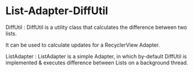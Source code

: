 # List-Adapter-DiffUtil

DiffUtil  :
DiffUtil is a utility class that calculates the difference between two lists.

It can be used to calculate updates for a RecyclerView Adapter.

ListAdapter :
ListAdapter is a simple Adapter, in which by-default DiffUtil is implemented & executes difference between Lists on a background thread.
